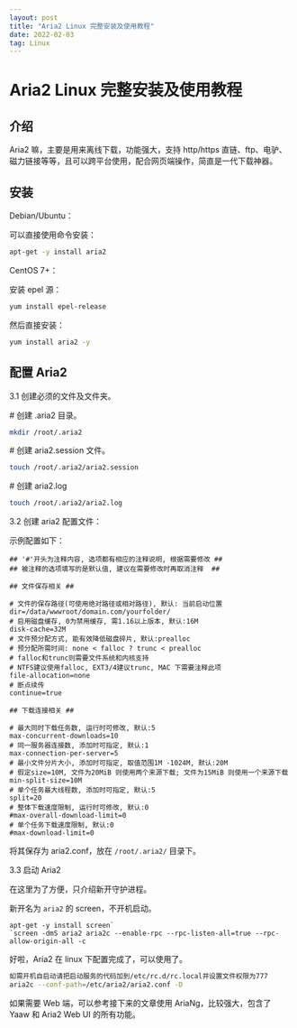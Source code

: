 ```yaml
---
layout: post
title: "Aria2 Linux 完整安装及使用教程"
date: 2022-02-03
tag: Linux
---
```


# Aria2 Linux 完整安装及使用教程

## 介绍

Aria2 嘛，主要是用来离线下载，功能强大，支持 http/https 直链、ftp、电驴、磁力链接等等，且可以跨平台使用，配合网页端操作，简直是一代下载神器。

## 安装

Debian/Ubuntu：

可以直接使用命令安装：

```bash
apt-get -y install aria2
```

CentOS 7+：

安装 epel 源：

```bash
yum install epel-release
```

然后直接安装：

```bash
yum install aria2 -y
```

## 配置 Aria2

3.1 创建必须的文件及文件夹。

\# 创建 .aria2 目录。

```bash
mkdir /root/.aria2
```

\# 创建 aria2.session 文件。

```bash
touch /root/.aria2/aria2.session
```

\# 创建 aria2.log

```bash
touch /root/.aria2/aria2.log
```

3.2 创建 aria2 配置文件：

示例配置如下：

```properties
## '#'开头为注释内容, 选项都有相应的注释说明, 根据需要修改 ##
## 被注释的选项填写的是默认值, 建议在需要修改时再取消注释  ##

## 文件保存相关 ##

# 文件的保存路径(可使用绝对路径或相对路径), 默认: 当前启动位置
dir=/data/wwwroot/domain.com/yourfolder/
# 启用磁盘缓存, 0为禁用缓存, 需1.16以上版本, 默认:16M
disk-cache=32M
# 文件预分配方式, 能有效降低磁盘碎片, 默认:prealloc
# 预分配所需时间: none < falloc ? trunc < prealloc
# falloc和trunc则需要文件系统和内核支持
# NTFS建议使用falloc, EXT3/4建议trunc, MAC 下需要注释此项
file-allocation=none
# 断点续传
continue=true

## 下载连接相关 ##

# 最大同时下载任务数, 运行时可修改, 默认:5
max-concurrent-downloads=10
# 同一服务器连接数, 添加时可指定, 默认:1
max-connection-per-server=5
# 最小文件分片大小, 添加时可指定, 取值范围1M -1024M, 默认:20M
# 假定size=10M, 文件为20MiB 则使用两个来源下载; 文件为15MiB 则使用一个来源下载
min-split-size=10M
# 单个任务最大线程数, 添加时可指定, 默认:5
split=20
# 整体下载速度限制, 运行时可修改, 默认:0
#max-overall-download-limit=0
# 单个任务下载速度限制, 默认:0
#max-download-limit=0
```

将其保存为 aria2.conf，放在 `/root/.aria2/` 目录下。

3.3 启动 Aria2

在这里为了方便，只介绍新开守护进程。

新开名为 `aria2` 的 screen，不开机启动。

```
apt-get -y install screen`
`screen -dmS aria2 aria2c --enable-rpc --rpc-listen-all=true --rpc-allow-origin-all -c
```

好啦，Aria2 在 linux 下配置完成了，可以使用了。

```bash
如需开机自启动请把启动服务的代码加到/etc/rc.d/rc.local并设置文件权限为777
aria2c --conf-path=/etc/aria2/aria2.conf -D
```

如果需要 Web 端，可以参考接下来的文章使用 AriaNg，比较强大，包含了 Yaaw 和 Aria2 Web UI 的所有功能。
